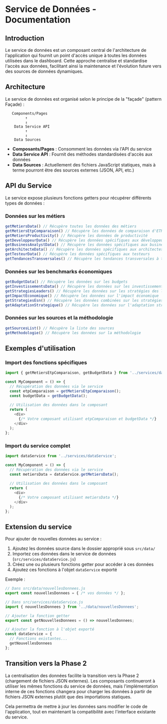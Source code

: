 # Service de Données - Documentation

## Introduction

Le service de données est un composant central de l'architecture de l'application qui fournit un point d'accès unique à toutes les données utilisées dans le dashboard. Cette approche centralise et standardise l'accès aux données, facilitant ainsi la maintenance et l'évolution future vers des sources de données dynamiques.

## Architecture

Le service de données est organisé selon le principe de la "façade" (pattern Façade) :

```
   Components/Pages
         ↑
         ↓
    Data Service API
         ↑
         ↓
    Data Sources
```

- **Composants/Pages** : Consomment les données via l'API du service
- **Data Service API** : Fournit des méthodes standardisées d'accès aux données
- **Data Sources** : Actuellement des fichiers JavaScript statiques, mais à terme pourront être des sources externes (JSON, API, etc.)

## API du Service

Le service expose plusieurs fonctions getters pour récupérer différents types de données :

### Données sur les métiers

```javascript
getMetiersData() // Récupère toutes les données des métiers
getMetiersEtpComparaison() // Récupère les données de comparaison d'ETP
getMetiersProductivity() // Récupère les données de productivité
getDeveloppeurData() // Récupère les données spécifiques aux développeurs
getBusinessAnalystData() // Récupère les données spécifiques aux business analysts
getArchitecteData() // Récupère les données spécifiques aux architectes
getTesteurData() // Récupère les données spécifiques aux testeurs
getTendancesTransversales() // Récupère les tendances transversales à tous les métiers
```

### Données sur les benchmarks économiques

```javascript
getBudgetData() // Récupère les données sur les budgets
getInvestissementsData() // Récupère les données sur les investissements
getStrategiesLeaders() // Récupère les données sur les stratégies des leaders
getImpactEconomique() // Récupère les données sur l'impact économique
getStrategiesEsn() // Récupère les données combinées sur les stratégies et l'impact
getAdaptationStrategique() // Récupère les données sur l'adaptation stratégique
```

### Données sur les sources et la méthodologie

```javascript
getSourcesList() // Récupère la liste des sources
getMethodologie() // Récupère les données sur la méthodologie
```

## Exemples d'utilisation

### Import des fonctions spécifiques

```javascript
import { getMetiersEtpComparaison, getBudgetData } from '../services/dataService';

const MyComponent = () => {
  // Récupération des données via le service
  const etpComparaison = getMetiersEtpComparaison();
  const budgetData = getBudgetData();
  
  // Utilisation des données dans le composant
  return (
    <div>
      {/* Votre composant utilisant etpComparaison et budgetData */}
    </div>
  );
};
```

### Import du service complet

```javascript
import dataService from '../services/dataService';

const MyComponent = () => {
  // Récupération des données via le service
  const metiersData = dataService.getMetiersData();
  
  // Utilisation des données dans le composant
  return (
    <div>
      {/* Votre composant utilisant metiersData */}
    </div>
  );
};
```

## Extension du service

Pour ajouter de nouvelles données au service :

1. Ajoutez les données source dans le dossier approprié sous `src/data/`
2. Importez ces données dans le service de données (`src/services/dataService.js`)
3. Créez une ou plusieurs fonctions getter pour accéder à ces données
4. Ajoutez ces fonctions à l'objet `dataService` exporté

Exemple :

```javascript
// Dans src/data/nouvellesDonnees.js
export const nouvellesDonnees = { /* vos données */ };

// Dans src/services/dataService.js
import { nouvellesDonnees } from '../data/nouvellesDonnees';

// Ajouter la fonction getter
export const getNouvellesDonnees = () => nouvellesDonnees;

// Ajouter la fonction à l'objet exporté
const dataService = {
  // Fonctions existantes...
  getNouvellesDonnees
};
```

## Transition vers la Phase 2

La centralisation des données facilite la transition vers la Phase 2 (chargement de fichiers JSON externes). Les composants continueront à utiliser les mêmes fonctions du service de données, mais l'implémentation interne de ces fonctions changera pour charger les données à partir de fichiers JSON externes plutôt que des importations statiques.

Cela permettra de mettre à jour les données sans modifier le code de l'application, tout en maintenant la compatibilité avec l'interface existante du service.
